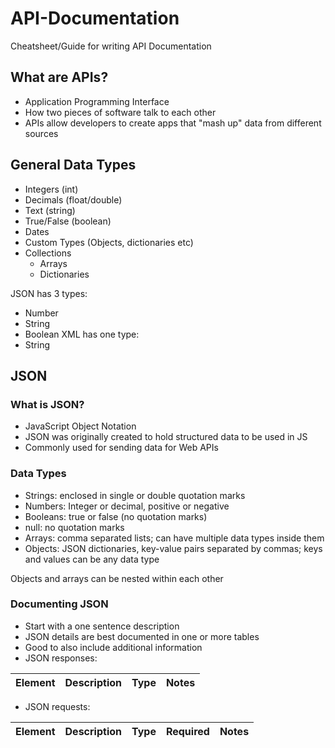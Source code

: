 # API-Documentation
Cheatsheet/Guide for writing API Documentation

## What are APIs?
- Application Programming Interface
- How two pieces of software talk to each other
- APIs allow developers to create apps that "mash up" data from different sources

## General Data Types
- Integers (int)
- Decimals (float/double)
- Text (string)
- True/False (boolean)
- Dates
- Custom Types (Objects, dictionaries etc)
- Collections
  - Arrays
  - Dictionaries

JSON has 3 types:
- Number
- String
- Boolean
XML has one type:
- String

## JSON

### What is JSON?
- JavaScript Object Notation
- JSON was originally created to hold structured data to be used in JS
- Commonly used for sending data for Web APIs

### Data Types
- Strings: enclosed in single or double quotation marks
- Numbers: Integer or decimal, positive or negative
- Booleans: true or false (no quotation marks)
- null: no quotation marks
- Arrays: comma separated lists; can have multiple data types inside them
- Objects: JSON dictionaries, key-value pairs separated by commas; keys and values can be any data type

Objects and arrays can be nested within each other

### Documenting JSON
- Start with a one sentence description
- JSON details are best documented in one or more tables
- Good to also include additional information
- JSON responses: 

| Element  | Description  | Type   | Notes   | 
|---|---|---|---|


- JSON requests:

| Element  | Description  | Type   | Required   | Notes |
|---|---|---|---|---|


